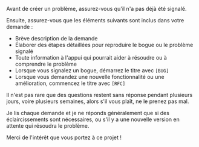 Avant de créer un problème, assurez-vous qu'il n'a pas déjà été signalé.

Ensuite, assurez-vous que les éléments suivants sont inclus dans votre demande :

- Brève description de la demande
- Élaborer des étapes détaillées pour reproduire le bogue ou le problème signalé
- Toute information à l'appui qui pourrait aider à résoudre ou à comprendre le problème
- Lorsque vous signalez un bogue, démarrez le titre avec `[BUG]`
- Lorsque vous demandez une nouvelle fonctionnalité ou une amélioration, commencez le titre avec `[RFC]`

Il n'est pas rare que des questions restent sans réponse pendant plusieurs jours, voire plusieurs semaines, alors s'il vous plaît, ne le prenez pas mal. 

Je lis chaque demande et je ne réponds généralement que si des éclaircissements sont nécessaires, ou s'il y a une nouvelle version en attente qui résoudra le problème.

Merci de l'intérêt que vous portez à ce projet !
